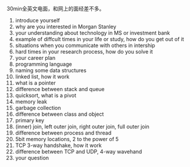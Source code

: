30min全英文电面，和网上的面经差不多。

1. introduce yourself
2. why are you interested in Morgan Stanley
3. your understanding about technology in MS or investment bank
4. example of diffcult times in your life or study, how do you get out of it
5. situations when you communicate with others in intership
6. hard times in your research process, how do you solve it
7. your career plan
8. programming language
9. naming some data structures
10. linked list, how it work
11. what is a pointer
12. difference between stack and queue
13. quicksort, what is a pivot
14. memory leak
15. garbage collection
16. difference between class and object
17. primary key
18. (inner) join, left outer join, right outer join, full outer join
19. difference between process and thread
20. 5bit memory locations, 2 to the power of 5
21. TCP 3-way handshake, how it work
22. difference between TCP and UDP, 4-way wavehand
23. your question
